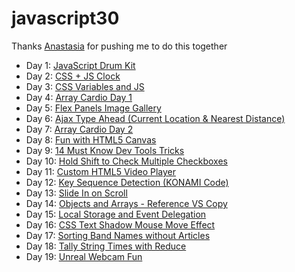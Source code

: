 # javascript30

Thanks [Anastasia](https://github.com/AnastasiaVays) for pushing me to do this together 

* Day 1: [JavaScript Drum Kit](https://www.buihdk.com/javascript30/javascript-drum-kit/index.html)
* Day 2: [CSS + JS Clock](https://www.buihdk.com/javascript30/js-and-css-clock/index.html)
* Day 3: [CSS Variables and JS](https://www.buihdk.com/javascript30/css-variables-and-js/index.html)
* Day 4: [Array Cardio Day 1](https://www.buihdk.com/javascript30/array-cardio-day-1/index.html)
* Day 5: [Flex Panels Image Gallery](https://www.buihdk.com/javascript30/flex-panel-gallery/index.html)
* Day 6: [Ajax Type Ahead (Current Location & Nearest Distance)](https://www.buihdk.com/javascript30/ajax-type-ahead/index.html)
* Day 7: [Array Cardio Day 2](https://www.buihdk.com/javascript30/array-cardio-day-2/index.html)
* Day 8: [Fun with HTML5 Canvas](https://www.buihdk.com/javascript30/fun-with-html5-canvas/index.html)
* Day 9: [14 Must Know Dev Tools Tricks](https://www.buihdk.com/javascript30/dev-tools-domination/index.html)
* Day 10: [Hold Shift to Check Multiple Checkboxes](https://www.buihdk.com/javascript30/hold-shift-to-check-checkboxes/index.html)
* Day 11: [Custom HTML5 Video Player](https://www.buihdk.com/javascript30/custom-video-player/index.html)
* Day 12: [Key Sequence Detection (KONAMI Code)](https://www.buihdk.com/javascript30/key-sequence-detection/index.html)
* Day 13: [Slide In on Scroll](https://www.buihdk.com/javascript30/slide-in-on-scroll/index.html)
* Day 14: [Objects and Arrays - Reference VS Copy](https://www.buihdk.com/javascript30/js-reference-vs-copy/index.html)
* Day 15: [Local Storage and Event Delegation](https://www.buihdk.com/javascript30/local-storage/index.html)
* Day 16: [CSS Text Shadow Mouse Move Effect](https://www.buihdk.com/javascript30/mouse-move-shadow/index.html)
* Day 17: [Sorting Band Names without Articles](https://www.buihdk.com/javascript30/sort-without-articles/index.html)
* Day 18: [Tally String Times with Reduce](https://www.buihdk.com/javascript30/tally-string-times-with-reduce/index.html)
* Day 19: [Unreal Webcam Fun](https://www.buihdk.com/javascript30/unreal-webcam-fun/index.html)